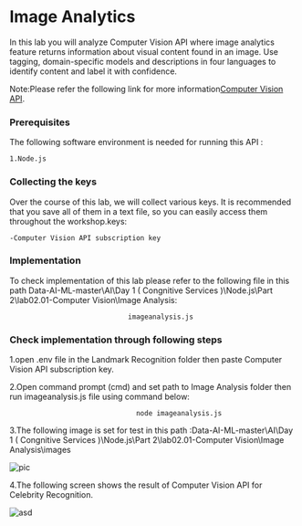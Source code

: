 # Image Analytics

In this lab you will analyze Computer Vision API where image analytics feature returns information about visual content found in an image. Use tagging, domain-specific models and descriptions in four languages to identify content and label it with confidence.

Note:Please refer the following link for more information[Computer Vision API](https://azure.microsoft.com/en-in/services/cognitive-services/computer-vision/).

### Prerequisites
The following software environment is needed for running this API :

```
1.Node.js
```

### Collecting the keys

Over the course of this lab, we will collect various keys. It is recommended that you save all of them in a text file, so you can easily access them throughout the workshop.keys:

```
-Computer Vision API subscription key
```


### Implementation

To check implementation of this lab please refer to the following file in this path Data-AI-ML-master\AI\Day 1 ( Congnitive Services )\Node.js\Part 2\lab02.01-Computer Vision\Image Analysis:

```
                             imageanalysis.js
```

### Check implementation through following steps

1.open .env file in the Landmark Recognition folder then paste Computer Vision API subscription key.


2.Open command prompt (cmd) and set path to Image Analysis folder then run imageanalysis.js file using command below:
```
                               node imageanalysis.js
```

3.The following image is set for test in this path :Data-AI-ML-master\AI\Day 1 ( Congnitive Services )\Node.js\Part 2\lab02.01-Computer Vision\Image Analysis\images

![pic](https://user-images.githubusercontent.com/31923904/41188860-98195656-6be2-11e8-91f9-e9ac880daec8.jpg)

4.The following screen shows the result of Computer Vision API for Celebrity Recognition.  

![asd](https://user-images.githubusercontent.com/31923904/41188877-ee451bdc-6be2-11e8-981d-1cf783bfe4d6.png)
